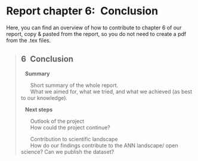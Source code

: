# Report chapter 6:&ensp;Conclusion
Here, you can find an overview of how to contribute to chapter 6 of our report, copy & pasted from the report, so you do not need to create a pdf from the .tex files.    
  
> ## 6&ensp;Conclusion  
>  
> &ensp; **Summary**    
>   
> &ensp;&ensp;&ensp; Short summary of the whole report.  
> &ensp;&ensp;&ensp; What we aimed for, what we tried, and what we achieved (as best to our knowledge).  
>  
> &ensp; **Next steps**  
>   
> &ensp;&ensp;&ensp; Outlook of the project  
> &ensp;&ensp;&ensp; How could the project continue?  
>  
> &ensp;&ensp;&ensp; Contribution to scientific landscape  
> &ensp;&ensp;&ensp; How do our findings contribute to the ANN landscape/ open science? Can we publish the dataset?  

